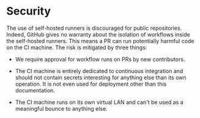 # Security

The use of self-hosted runners is discouraged for public repositories. Indeed,
GitHub gives no warranty about the isolation of workflows inside the self-hosted
runners. This means a PR can run potentially harmful code on the CI machine. The
risk is mitigated by three things:

- We require approval for workflow runs on PRs by new contributors.

- The CI machine is entirely dedicated to continuous integration and should not
  contain secrets interesting for anything else than its own operation. It is
  not even used for deployment other than this documentation.

- The CI machine runs on its own virtual LAN and can't be used as a meaningful
  bounce to anything else.
